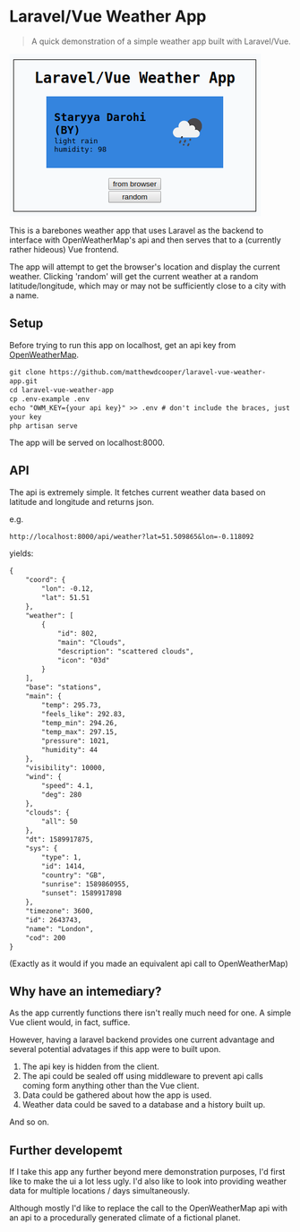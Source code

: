 # Laravel/Vue Weather App

> A quick demonstration of a simple weather app built with Laravel/Vue.

![app screenshot](/screenshot.png?raw=true)

This is a barebones weather app that uses Laravel as the backend to interface with OpenWeatherMap's api and then serves that to a (currently rather hideous) Vue frontend.

The app will attempt to get the browser's location and display the current weather. Clicking 'random' will get the current weather at a random latitude/longitude, which may or may not be sufficiently close to a city with a name.


## Setup

Before trying to run this app on localhost, get an api key from [OpenWeatherMap](https://openweathermap.org).

    git clone https://github.com/matthewdcooper/laravel-vue-weather-app.git
    cd laravel-vue-weather-app
    cp .env-example .env
    echo "OWM_KEY={your api key}" >> .env # don't include the braces, just your key
    php artisan serve

The app will be served on localhost:8000.


## API

The api is extremely simple. It fetches current weather data based on latitude and longitude and returns json.

e.g.

    http://localhost:8000/api/weather?lat=51.509865&lon=-0.118092

yields:

    {
        "coord": {
            "lon": -0.12,
            "lat": 51.51
        },
        "weather": [
            {
                "id": 802,
                "main": "Clouds",
                "description": "scattered clouds",
                "icon": "03d"
            }
        ],
        "base": "stations",
        "main": {
            "temp": 295.73,
            "feels_like": 292.83,
            "temp_min": 294.26,
            "temp_max": 297.15,
            "pressure": 1021,
            "humidity": 44
        },
        "visibility": 10000,
        "wind": {
            "speed": 4.1,
            "deg": 280
        },
        "clouds": {
            "all": 50
        },
        "dt": 1589917875,
        "sys": {
            "type": 1,
            "id": 1414,
            "country": "GB",
            "sunrise": 1589860955,
            "sunset": 1589917898
        },
        "timezone": 3600,
        "id": 2643743,
        "name": "London",
        "cod": 200
    }

(Exactly as it would if you made an equivalent api call to OpenWeatherMap)


## Why have an intemediary?

As the app currently functions there isn't really much need for one. A simple Vue client would, in fact, suffice.

However, having a laravel backend provides one current advantage and several potential advatages if this app were to built upon.

1) The api key is hidden from the client.
2) The api could be sealed off using middleware to prevent api calls coming form anything other than the Vue client.
3) Data could be gathered about how the app is used.
4) Weather data could be saved to a database and a history built up.

And so on.


## Further developemt

If I take this app any further beyond mere demonstration purposes, I'd first like to make the ui a lot less ugly. I'd also like to look into providing weather data for multiple locations / days simultaneously.

Although mostly I'd like to replace the call to the OpenWeatherMap api with an api to a procedurally generated climate of a fictional planet.
